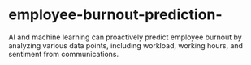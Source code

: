 # employee-burnout-prediction-
AI and machine learning can proactively predict employee burnout by analyzing various data points, including workload, working hours, and sentiment from communications. 
